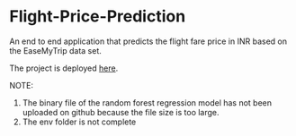 # Flight-Price-Prediction
An end to end application that predicts the flight fare price in INR based on the EaseMyTrip data set.

The project is deployed <a href="https://emtflightpriceprediction.herokuapp.com" target="_blank">here</a>.

NOTE:
1) The binary file of the random forest regression model has not been uploaded on github because the file size is too large.
2) The env folder is not complete
